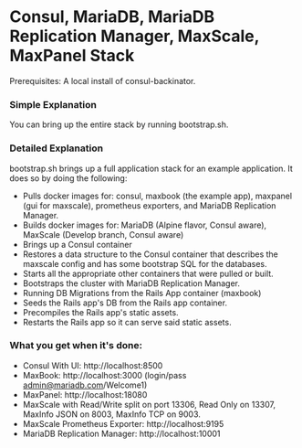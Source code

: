 # Consul, MariaDB, MariaDB Replication Manager, MaxScale, MaxPanel Stack

Prerequisites: A local install of consul-backinator.

### Simple Explanation

You can bring up the entire stack by running bootstrap.sh.

### Detailed Explanation

bootstrap.sh brings up a full application stack for an example application. It does so by doing the following:

* Pulls docker images for: consul, maxbook (the example app), maxpanel (gui for maxscale), prometheus exporters, and MariaDB Replication Manager.
* Builds docker images for: MariaDB (Alpine flavor, Consul aware), MaxScale (Develop branch, Consul aware)
* Brings up a Consul container
* Restores a data structure to the Consul container that describes the maxscale config and has some bootstrap SQL for the databases.
* Starts all the appropriate other containers that were pulled or built.
* Bootstraps the cluster with MariaDB Replication Manager.
* Running DB Migrations from the Rails App container (maxbook)
* Seeds the Rails app's DB from the Rails app container.
* Precompiles the Rails app's static assets.
* Restarts the Rails app so it can serve said static assets.

### What you get when it's done:

* Consul With UI: http://localhost:8500
* MaxBook: http://localhost:3000 (login/pass admin@mariadb.com/Welcome1)
* MaxPanel: http://localhost:18080
* MaxScale with Read/Write split on port 13306, Read Only on 13307, MaxInfo JSON on 8003, MaxInfo TCP on 9003.
* MaxScale Prometheus Exporter: http://localhost:9195
* MariaDB Replication Manager: http://localhost:10001
